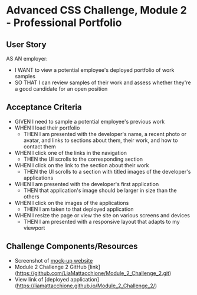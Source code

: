 # Advanced CSS Challenge, Module 2 - Professional Portfolio

## User Story
AS AN employer:
* I WANT to view a potential employee's deployed portfolio of work samples
* SO THAT I can review samples of their work and assess whether they're a good candidate for an open position

## Acceptance Criteria
* GIVEN I need to sample a potential employee's previous work
* WHEN I load their portfolio
    * THEN I am presented with the developer's name, a recent photo or avatar, and links to sections about them, their work, and how to contact them
* WHEN I click one of the links in the navigation
    * THEN the UI scrolls to the corresponding section
* WHEN I click on the link to the section about their work
    * THEN the UI scrolls to a section with titled images of the developer's applications
* WHEN I am presented with the developer's first application
    * THEN that application's image should be larger in size than the others
* WHEN I click on the images of the applications
    * THEN I am taken to that deployed application
* WHEN I resize the page or view the site on various screens and devices
    * THEN I am presented with a responsive layout that adapts to my viewport

## Challenge Components/Resources
* Screenshot of [mock-up website](./assets./images./Mock-up.png)
* Module 2 Challenge 2 GitHub [link] (https://github.com/LiaMattacchione/Module_2_Challenge_2.git)
* View link of [deployed application] (https://liamattacchione.github.io/Module_2_Challenge_2/)